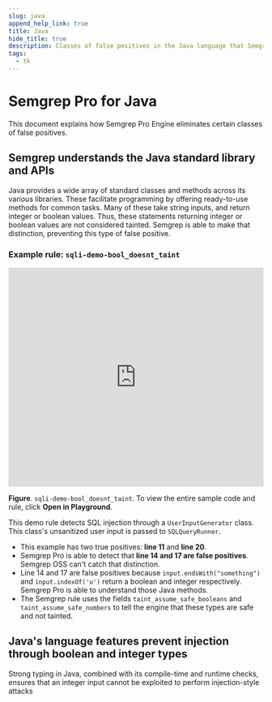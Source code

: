 ```yaml
---
slug: java
append_help_link: true
title: Java
hide_title: true
description: Classes of false positives in the Java language that Semgrep Pro Engine can eliminate.
tags:
  - tk
---
```


# Semgrep Pro for Java

This document explains how Semgrep Pro Engine eliminates certain classes of false positives.

## Semgrep understands the Java standard library and APIs

Java provides a wide array of standard classes and methods across its various libraries. These facilitate programming by offering ready-to-use methods for common tasks. Many of these take string inputs, and return integer or boolean values. Thus, these statements returning integer or boolean values are not considered tainted. Semgrep is able to make that distinction, preventing this type of false positive. 

### Example rule: `sqli-demo-bool_doesnt_taint`

<iframe title="Semgrep example no prints" src="https://semgrep.dev/embed/editor?snippet=Kx1AY" width="100%" height="432px" frameBorder="0"></iframe>

**Figure**. `sqli-demo-bool_doesnt_taint`. To view the entire sample code and rule, click **Open in Playground**.

This demo rule detects SQL injection through a `UserInputGenerator` class. This class's unsanitized user input is passed to `SQLQueryRunner`.

* This example has two true positives: **line 11** and **line 20**.
* Semgrep Pro is able to detect that **line 14 and 17 are false positives**. Semgrep OSS can't catch that distinction.
* Line 14 and 17 are false positives because `input.endsWith("something")` and `input.indexOf('u')` return a boolean and integer respectively. Semgrep Pro is able to understand those Java methods.
* The Semgrep rule uses the fields `taint_assume_safe_booleans` and `taint_assume_safe_numbers` to tell the engine that these types are safe and not tainted. 

## Java's language features prevent injection through boolean and integer types 

Strong typing in Java, combined with its compile-time and runtime checks, ensures that an integer input cannot be exploited to perform injection-style attacks

